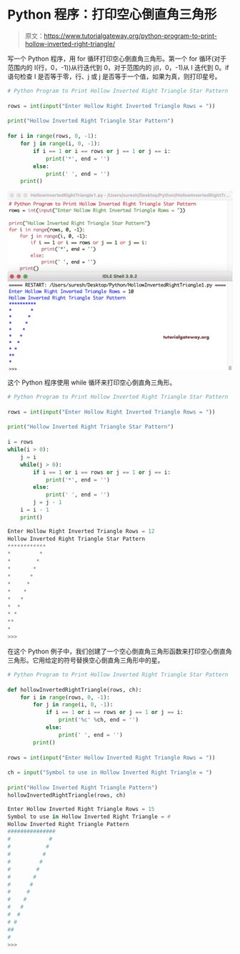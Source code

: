 # Python 程序：打印空心倒直角三角形

> 原文：<https://www.tutorialgateway.org/python-program-to-print-hollow-inverted-right-triangle/>

写一个 Python 程序，用 for 循环打印空心倒直角三角形。第一个 for 循环(对于范围内的 I(行，0，-1))从行迭代到 0，对于范围内的 j(I，0，-1)从 I 迭代到 0。if 语句检查 I 是否等于零，行、j 或 j 是否等于一个值，如果为真，则打印星号。

```py
# Python Program to Print Hollow Inverted Right Triangle Star Pattern

rows = int(input("Enter Hollow Right Inverted Triangle Rows = "))

print("Hollow Inverted Right Triangle Star Pattern") 

for i in range(rows, 0, -1):
    for j in range(i, 0, -1):
        if i == 1 or i == rows or j == 1 or j == i:
            print('*', end = '')
        else:
            print(' ', end = '')
    print()
```

![Python Program to Print Hollow Inverted Right Triangle 1](img/00a0447414726137730d61e70252a52f.png)

这个 Python 程序使用 while 循环来打印空心倒直角三角形。

```py
# Python Program to Print Hollow Inverted Right Triangle Star Pattern

rows = int(input("Enter Hollow Right Inverted Triangle Rows = "))

print("Hollow Inverted Right Triangle Star Pattern") 

i = rows
while(i > 0):
    j = i
    while(j > 0):
        if i == 1 or i == rows or j == 1 or j == i:
            print('*', end = '')
        else:
            print(' ', end = '')
        j = j - 1
    i = i - 1
    print()
```

```py
Enter Hollow Right Inverted Triangle Rows = 12
Hollow Inverted Right Triangle Star Pattern
************
*         *
*        *
*       *
*      *
*     *
*    *
*   *
*  *
* *
**
*
>>> 
```

在这个 Python 例子中，我们创建了一个空心倒直角三角形函数来打印空心倒直角三角形。它用给定的符号替换空心倒直角三角形中的星。

```py
# Python Program to Print Hollow Inverted Right Triangle Star Pattern

def hollowInvertedRightTriangle(rows, ch):
    for i in range(rows, 0, -1):
        for j in range(i, 0, -1):
            if i == 1 or i == rows or j == 1 or j == i:
                print('%c' %ch, end = '')
            else:
                print(' ', end = '')
        print()

rows = int(input("Enter Hollow Inverted Right Triangle Rows = "))

ch = input("Symbol to use in Hollow Inverted Right Triangle = ")

print("Hollow Inverted Right Triangle Pattern")
hollowInvertedRightTriangle(rows, ch)
```

```py
Enter Hollow Inverted Right Triangle Rows = 15
Symbol to use in Hollow Inverted Right Triangle = #
Hollow Inverted Right Triangle Pattern
###############
#            #
#           #
#          #
#         #
#        #
#       #
#      #
#     #
#    #
#   #
#  #
# #
##
#
>>> 
```